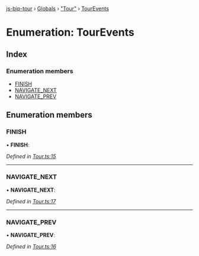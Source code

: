 [js-bip-tour](../README.md) › [Globals](../globals.md) › ["Tour"](../modules/_tour_.md) › [TourEvents](_tour_.tourevents.md)

# Enumeration: TourEvents

## Index

### Enumeration members

* [FINISH](_tour_.tourevents.md#finish)
* [NAVIGATE_NEXT](_tour_.tourevents.md#navigate_next)
* [NAVIGATE_PREV](_tour_.tourevents.md#navigate_prev)

## Enumeration members

###  FINISH

• **FINISH**:

*Defined in [Tour.ts:15](https://github.com/oza75/bips/blob/1cae179/src/Tour.ts#L15)*

___

###  NAVIGATE_NEXT

• **NAVIGATE_NEXT**:

*Defined in [Tour.ts:17](https://github.com/oza75/bips/blob/1cae179/src/Tour.ts#L17)*

___

###  NAVIGATE_PREV

• **NAVIGATE_PREV**:

*Defined in [Tour.ts:16](https://github.com/oza75/bips/blob/1cae179/src/Tour.ts#L16)*
